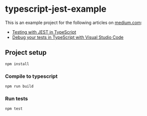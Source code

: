 # typescript-jest-example
This is an example project for the following articles on [medium.com](https://medium.com):
- [Testing with JEST in TypeScript](https://itnext.io/testing-with-jest-in-typescript-cc1cd0095421)
- [Debug your tests in TypeScript with Visual Studio Code](https://bromix.medium.com/debug-your-tests-in-typescript-with-visual-studio-code-911a4cada9cd)

## Project setup
```
npm install
```

### Compile to typescript
```
npm run build
```

### Run tests
```
npm test
```
